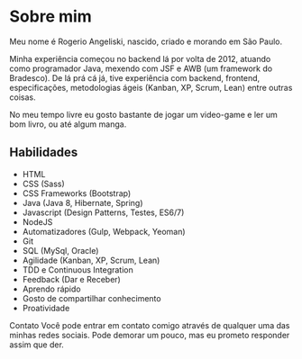 # Sobre mim 

Meu nome é Rogerio Angeliski, nascido, criado e morando em São Paulo. 

Minha experiência começou no backend lá por volta de 2012, atuando como programador Java, mexendo com JSF e AWB (um framework do Bradesco).
De lá prá cá já, tive experiência com backend, frontend, especificações, metodologias ágeis (Kanban, XP, Scrum, Lean) entre outras coisas.

No meu tempo livre eu gosto bastante de jogar um video-game e ler um bom livro, ou até algum manga.

## Habilidades
- HTML
- CSS (Sass)
- CSS Frameworks (Bootstrap)
- Java (Java 8, Hibernate, Spring)
- Javascript (Design Patterns, Testes, ES6/7)
- NodeJS
- Automatizadores (Gulp, Webpack, Yeoman)
- Git
- SQL (MySql, Oracle)
- Agilidade (Kanban, XP, Scrum, Lean)
- TDD e Continuous Integration
- Feedback (Dar e Receber)
- Aprendo rápido
- Gosto de compartilhar conhecimento
- Proatividade

Contato
Você pode entrar em contato comigo através de qualquer uma das minhas redes sociais. Pode demorar um pouco, mas eu prometo responder assim que der.

<Contacts />